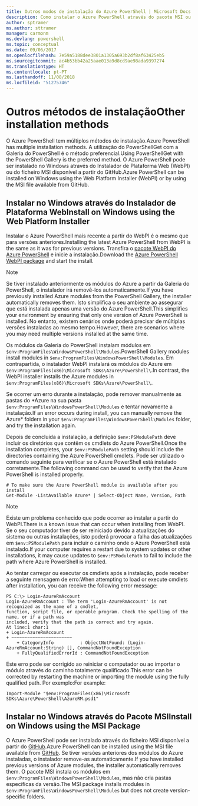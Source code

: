 ```yaml
---
title: Outros modos de instalação do Azure PowerShell | Microsoft Docs
description: Como instalar o Azure PowerShell através do pacote MSI ou do Instalador de Plataforma Web.
author: sptramer
ms.author: sttramer
manager: carmonm
ms.devlang: powershell
ms.topic: conceptual
ms.date: 09/06/2017
ms.openlocfilehash: 7e59a5188dee3801a1305a693b2df8af63425eb5
ms.sourcegitcommit: ac4b53bb42a25aae013a9d8cd9ae98ada9397274
ms.translationtype: HT
ms.contentlocale: pt-PT
ms.lasthandoff: 11/08/2018
ms.locfileid: "51275746"
---
```

# <a name="other-installation-methods"></a><span data-ttu-id="fcf12-103">Outros métodos de instalação</span><span class="sxs-lookup"><span data-stu-id="fcf12-103">Other installation methods</span></span>

<span data-ttu-id="fcf12-104">O Azure PowerShell tem múltiplos métodos de instalação.</span><span class="sxs-lookup"><span data-stu-id="fcf12-104">Azure PowerShell has multiple installation methods.</span></span> <span data-ttu-id="fcf12-105">A utilização do PowerShellGet com a Galeria do PowerShell é o método preferencial.</span><span class="sxs-lookup"><span data-stu-id="fcf12-105">Using PowerShellGet with the PowerShell Gallery is the preferred method.</span></span> <span data-ttu-id="fcf12-106">O Azure PowerShell pode ser instalado no Windows através do Instalador de Plataforma Web (WebPI) ou do ficheiro MSI disponível a partir do GitHub.</span><span class="sxs-lookup"><span data-stu-id="fcf12-106">Azure PowerShell can be installed on Windows using the Web Platform Installer (WebPI) or by using the MSI file available from GitHub.</span></span>
 
## <a name="install-on-windows-using-the-web-platform-installer"></a><span data-ttu-id="fcf12-107">Instalar no Windows através do Instalador de Plataforma Web</span><span class="sxs-lookup"><span data-stu-id="fcf12-107">Install on Windows using the Web Platform Installer</span></span>

<span data-ttu-id="fcf12-108">Instalar o Azure PowerShell mais recente a partir do WebPI é o mesmo que para versões anteriores.</span><span class="sxs-lookup"><span data-stu-id="fcf12-108">Installing the latest Azure PowerShell from WebPI is the same as it was for previous versions.</span></span>
<span data-ttu-id="fcf12-109">Transfira o [pacote WebPI do Azure PowerShell](http://aka.ms/webpi-azps) e inicie a instalação.</span><span class="sxs-lookup"><span data-stu-id="fcf12-109">Download the [Azure PowerShell WebPI package](http://aka.ms/webpi-azps) and start the install.</span></span>

> [!NOTE]
> <span data-ttu-id="fcf12-110">Se tiver instalado anteriormente os módulos do Azure a partir da Galeria do PowerShell, o instalador irá removê-los automaticamente.</span><span class="sxs-lookup"><span data-stu-id="fcf12-110">If you have previously installed Azure modules from the PowerShell Gallery, the installer automatically removes them.</span></span> <span data-ttu-id="fcf12-111">Isto simplifica o seu ambiente ao assegurar que está instalada apenas uma versão do Azure PowerShell.</span><span class="sxs-lookup"><span data-stu-id="fcf12-111">This simplifies your environment by ensuring that only one version of Azure PowerShell is installed.</span></span> <span data-ttu-id="fcf12-112">No entanto, existem cenários onde poderá precisar de múltiplas versões instaladas ao mesmo tempo.</span><span class="sxs-lookup"><span data-stu-id="fcf12-112">However, there are scenarios where you may need multiple versions installed at the same time.</span></span>
>
> <span data-ttu-id="fcf12-113">Os módulos da Galeria do PowerShell instalam módulos em `$env:ProgramFiles\WindowsPowerShell\Modules`.</span><span class="sxs-lookup"><span data-stu-id="fcf12-113">PowerShell Gallery modules install modules in `$env:ProgramFiles\WindowsPowerShell\Modules`.</span></span> <span data-ttu-id="fcf12-114">Em contrapartida, o instalador WebPI instalará os módulos do Azure em `$env:ProgramFiles(x86)\Microsoft SDKs\Azure\PowerShell\`.</span><span class="sxs-lookup"><span data-stu-id="fcf12-114">In contrast, the WebPI installer installs the Azure modules in `$env:ProgramFiles(x86)\Microsoft SDKs\Azure\PowerShell\`.</span></span>
>
> <span data-ttu-id="fcf12-115">Se ocorrer um erro durante a instalação, pode remover manualmente as pastas do \*Azure na sua pasta `$env:ProgramFiles\WindowsPowerShell\Modules` e tentar novamente a instalação.</span><span class="sxs-lookup"><span data-stu-id="fcf12-115">If an error occurs during install, you can manually remove the Azure\* folders in your `$env:ProgramFiles\WindowsPowerShell\Modules` folder, and try the installation again.</span></span>

<span data-ttu-id="fcf12-116">Depois de concluída a instalação, a definição `$env:PSModulePath` deve incluir os diretórios que contêm os cmdlets do Azure PowerShell.</span><span class="sxs-lookup"><span data-stu-id="fcf12-116">Once the installation completes, your `$env:PSModulePath` setting should include the directories containing the Azure PowerShell cmdlets.</span></span> <span data-ttu-id="fcf12-117">Pode ser utilizado o comando seguinte para verificar se o Azure PowerShell está instalado corretamente.</span><span class="sxs-lookup"><span data-stu-id="fcf12-117">The following command can be used to verify that the Azure PowerShell is installed properly.</span></span>

```powershell-interactive
# To make sure the Azure PowerShell module is available after you install
Get-Module -ListAvailable Azure* | Select-Object Name, Version, Path
```

> [!NOTE]
> <span data-ttu-id="fcf12-118">Existe um problema conhecido que pode ocorrer ao instalar a partir do WebPI.</span><span class="sxs-lookup"><span data-stu-id="fcf12-118">There is a known issue that can occur when installing from WebPI.</span></span> <span data-ttu-id="fcf12-119">Se o seu computador tiver de ser reiniciado devido a atualizações do sistema ou outras instalações, isto poderá provocar a falha das atualizações em `$env:PSModulePath` para incluir o caminho onde o Azure PowerShell está instalado.</span><span class="sxs-lookup"><span data-stu-id="fcf12-119">If your computer requires a restart due to system updates or other installations, it may cause updates to `$env:PSModulePath` to fail to include the path where Azure PowerShell is installed.</span></span>

<span data-ttu-id="fcf12-120">Ao tentar carregar ou executar os cmdlets após a instalação, pode receber a seguinte mensagem de erro:</span><span class="sxs-lookup"><span data-stu-id="fcf12-120">When attempting to load or execute cmdlets after installation, you can receive the following error message:</span></span>

```output
PS C:\> Login-AzureRmAccount
Login-AzureRmAccount : The term 'Login-AzureRmAccount' is not recognized as the name of a cmdlet,
function, script file, or operable program. Check the spelling of the name, or if a path was
included, verify that the path is correct and try again.
At line:1 char:1
+ Login-AzureRmAccount
+ ~~~~~~~~~~~~~~~~~~~~~~~
    + CategoryInfo          : ObjectNotFound: (Login-AzureRmAccount:String) [], CommandNotFoundException
    + FullyQualifiedErrorId : CommandNotFoundException
```

<span data-ttu-id="fcf12-121">Este erro pode ser corrigido ao reiniciar o computador ou ao importar o módulo através do caminho totalmente qualificado.</span><span class="sxs-lookup"><span data-stu-id="fcf12-121">This error can be corrected by restarting the machine or importing the module using the fully qualified path.</span></span> <span data-ttu-id="fcf12-122">Por exemplo:</span><span class="sxs-lookup"><span data-stu-id="fcf12-122">For example:</span></span>

```powershell-interactive
Import-Module "$env:ProgramFiles(x86)\Microsoft SDKs\Azure\PowerShell\AzureRM.psd1"
```

## <a name="install-on-windows-using-the-msi-package"></a><span data-ttu-id="fcf12-123">Instalar no Windows através do Pacote MSI</span><span class="sxs-lookup"><span data-stu-id="fcf12-123">Install on Windows using the MSI Package</span></span>

<span data-ttu-id="fcf12-124">O Azure PowerShell pode ser instalado através do ficheiro MSI disponível a partir do [GitHub](https://github.com/Azure/azure-powershell/releases/latest).</span><span class="sxs-lookup"><span data-stu-id="fcf12-124">Azure PowerShell can be installed using the MSI file available from [GitHub](https://github.com/Azure/azure-powershell/releases/latest).</span></span> <span data-ttu-id="fcf12-125">Se tiver versões anteriores dos módulos do Azure instaladas, o instalador remove-as automaticamente.</span><span class="sxs-lookup"><span data-stu-id="fcf12-125">If you have installed previous versions of Azure modules, the installer automatically removes them.</span></span> <span data-ttu-id="fcf12-126">O pacote MSI instala os módulos em `$env:ProgramFiles\WindowsPowerShell\Modules`, mas não cria pastas específicas da versão.</span><span class="sxs-lookup"><span data-stu-id="fcf12-126">The MSI package installs modules in `$env:ProgramFiles\WindowsPowerShell\Modules` but does not create version-specific folders.</span></span>

